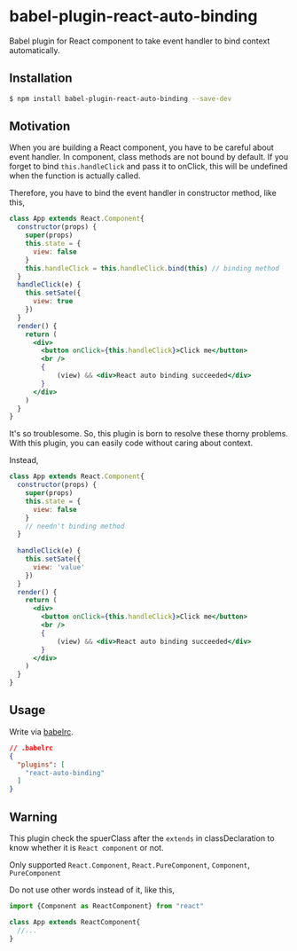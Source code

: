 # babel-plugin-react-auto-binding
Babel plugin for React component to take event handler to bind context automatically.

## Installation

```bash
$ npm install babel-plugin-react-auto-binding --save-dev
```

## Motivation

When you are building a React component, you have to be careful about event handler. In component, class methods are not bound by default. If you forget to bind `this.handleClick` and pass it to onClick, this will be undefined when the function is actually called.

Therefore, you have to bind the event handler in constructor method, like this,

``` jsx
class App extends React.Component{
  constructor(props) {
    super(props)
    this.state = {
      view: false
    }
    this.handleClick = this.handleClick.bind(this) // binding method
  }
  handleClick(e) {
    this.setSate({
      view: true
    })
  }
  render() {
    return (
      <div>
        <button onClick={this.handleClick}>Click me</button>
        <br />
        {
            (view) && <div>React auto binding succeeded</div>
        }
      </div>
    )
  }
}

```

It's so troublesome.
So, this plugin is born to resolve these thorny problems.
With this plugin, you can easily code without caring about context.

Instead,

``` jsx
class App extends React.Component{
  constructor(props) {
    super(props)
    this.state = {
      view: false
    }
    // needn't binding method
  }
  
  handleClick(e) {
    this.setSate({
      view: 'value'
    })
  }
  render() {
    return (
      <div>
        <button onClick={this.handleClick}>Click me</button>
        <br />
        {
            (view) && <div>React auto binding succeeded</div>
        }
      </div>
    )
  }
}
```

## Usage

Write via [babelrc](https://babeljs.io/docs/usage/babelrc/).

``` json
// .babelrc
{
  "plugins": [
    "react-auto-binding"
  ]
}

```

## Warning

This plugin check the spuerClass after the `extends` in classDeclaration to know whether it is `React component` or not.

Only supported `React.Component`, `React.PureComponent`, `Component`, `PureComponent`

Do not use other words instead of it, like this,

``` jsx
import {Component as ReactComponent} from "react"

class App extends ReactComponent{
  //...
}
```
